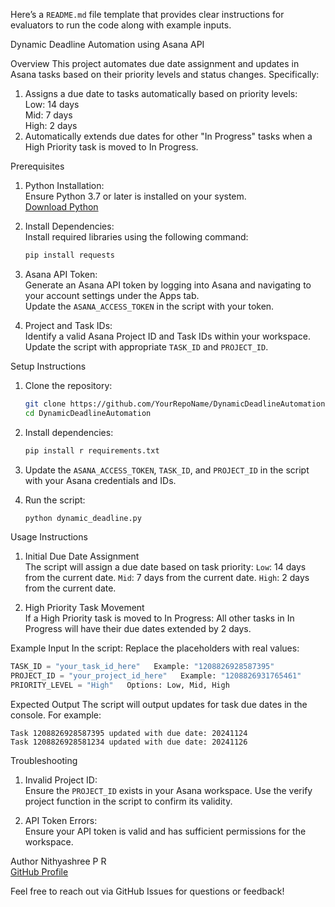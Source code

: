 Here’s a `README.md` file template that provides clear instructions for evaluators to run the code along with example inputs.



 Dynamic Deadline Automation using Asana API

 Overview
This project automates due date assignment and updates in Asana tasks based on their priority levels and status changes. Specifically:
1. Assigns a due date to tasks automatically based on priority levels:  
    Low: 14 days  
    Mid: 7 days  
    High: 2 days  
2. Automatically extends due dates for other "In Progress" tasks when a High Priority task is moved to In Progress.  



 Prerequisites

1. Python Installation:  
   Ensure Python 3.7 or later is installed on your system.  
   [Download Python](https://www.python.org/downloads/)

2. Install Dependencies:  
   Install required libraries using the following command:  
   ```bash
   pip install requests
   ```

3. Asana API Token:  
    Generate an Asana API token by logging into Asana and navigating to your account settings under the Apps tab.  
    Update the `ASANA_ACCESS_TOKEN` in the script with your token.

4. Project and Task IDs:  
    Identify a valid Asana Project ID and Task IDs within your workspace.  
    Update the script with appropriate `TASK_ID` and `PROJECT_ID`.



 Setup Instructions

1. Clone the repository:
   ```bash
   git clone https://github.com/YourRepoName/DynamicDeadlineAutomation.git
   cd DynamicDeadlineAutomation
   ```

2. Install dependencies:
   ```bash
   pip install r requirements.txt
   ```

3. Update the `ASANA_ACCESS_TOKEN`, `TASK_ID`, and `PROJECT_ID` in the script with your Asana credentials and IDs.

4. Run the script:
   ```bash
   python dynamic_deadline.py
   ```



 Usage Instructions
1. Initial Due Date Assignment  
    The script will assign a due date based on task priority:
      `Low`: 14 days from the current date.
      `Mid`: 7 days from the current date.
      `High`: 2 days from the current date.

2. High Priority Task Movement  
    If a High Priority task is moved to In Progress:
      All other tasks in In Progress will have their due dates extended by 2 days.



 Example Input
In the script:
 Replace the placeholders with real values:
  ```python
  TASK_ID = "your_task_id_here"   Example: "1208826928587395"
  PROJECT_ID = "your_project_id_here"   Example: "1208826931765461"
  PRIORITY_LEVEL = "High"   Options: Low, Mid, High
  ```



 Expected Output
 The script will output updates for task due dates in the console. For example:
  ```plaintext
  Task 1208826928587395 updated with due date: 20241124
  Task 1208826928581234 updated with due date: 20241126
  ```



 Troubleshooting
1. Invalid Project ID:  
   Ensure the `PROJECT_ID` exists in your Asana workspace. Use the verify project function in the script to confirm its validity.

2. API Token Errors:  
   Ensure your API token is valid and has sufficient permissions for the workspace.



 Author
Nithyashree P R  
[GitHub Profile]([https://github.com/YourGitHubProfile](https://github.com/NithyashreePR))  

Feel free to reach out via GitHub Issues for questions or feedback!
